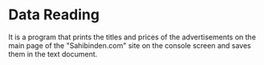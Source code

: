 # Data Reading
It is a program that prints the titles and prices of the advertisements on the main page of the "Sahibinden.com" site on the console screen and saves them in the text document.
